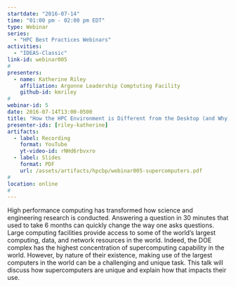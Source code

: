 ```yaml
---
startdate: "2016-07-14"
time: "01:00 pm - 02:00 pm EDT"
type: Webinar
series:
  - "HPC Best Practices Webinars"
activities:
  - "IDEAS-Classic"
link-id: webinar005
#
presenters:
  - name: Katherine Riley
    affiliation: Argonne Leadership Comptuting Facility
    github-id: kmriley
#
webinar-id: 5
date: 2016-07-14T13:00-0500
title: "How the HPC Environment is Different from the Desktop (and Why)"
presenter-ids: [riley-katherine]
artifacts:
  - label: Recording
    format: YouTube
    yt-video-id: rNHd6rbvxro
  - label: Slides
    format: PDF
    url: /assets/artifacts/hpcbp/webinar005-supercomputers.pdf
#
location: online
#
---
```

High performance computing has transformed how science and engineering
research is conducted.  Answering a question in 30 minutes that used
to take 6 months can quickly change the way one asks questions.  Large
computing facilities provide access to some of the world’s largest
computing, data, and network resources in the world.  Indeed, the DOE
complex has the highest concentration of supercomputing capability in
the world.  However, by nature of their existence, making use of the
largest computers in the world can be a challenging and unique
task. This talk will discuss how supercomputers are unique and explain
how that impacts their use.
